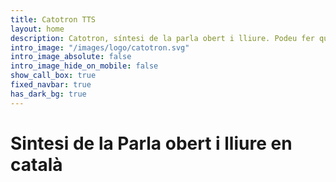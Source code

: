 ```yaml
---
title: Catotron TTS
layout: home
description: Catotron, síntesi de la parla obert i lliure. Podeu fer que els vostres articles o productes parlin català.
intro_image: "/images/logo/catotron.svg"
intro_image_absolute: false
intro_image_hide_on_mobile: false
show_call_box: true
fixed_navbar: true
has_dark_bg: true
---
```


# Sintesi de la Parla obert i lliure en català

[comment]: <> (Tecnologia entrenada amb xarxes neuronals, oberta i lliure. Per provar el model de Pau, escriviu a baix:)
